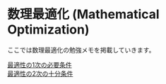# 数理最適化 (Mathematical Optimization)

ここでは数理最適化の勉強メモを掲載していきます。

[最適性の1次の必要条件](/mo/first.md)  
[最適性の2次の十分条件](/mo/second.md)